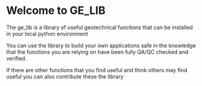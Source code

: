 # Welcome to GE_LIB
The ge_lib is a library of useful geotechnical functions that can be installed in your local python environment

You can use the library to build your own applications safe in the knowledge that the functions you are relying on have been fully QA/QC checked and verified.

If there are other functions that you find useful and think others may find useful you can also contribute these the library